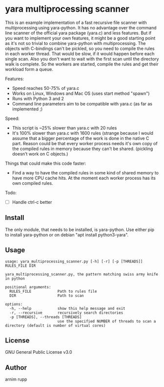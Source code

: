 # yara multiprocessing scanner

This is an example implementation of a fast recursive file scanner with multiprocessing using yara-python. It has no advantage over the command line scanner of the official yara package (yara.c) and less features. But if you want to implement your own features, it might be a good starting point as it's not so trivial to combine yara-python with multiprocessing. The objects with C-bindings can't be pickled, so you need to compile the rules in each worker thread. That would be slow, if it would happen before each single scan. Also you don't want to wait with the first scan until the directory walk is complete. So the workers are started, compile the rules and get their workload form a queue.

Features:
* Speed reaches 50-75% of yara.c
* Works on Linux, Windows and Mac OS (uses start method "spawn")
* Runs with Python 3 and 2
* Command line parameters aim to be compatible with yara.c (as far as implemented ;)

Speed:
- This script is ~25% slower than yara.c with 20 rules
- It's 100% slower than yara.c with 1600 rules (strange because I would assume that a bigger percentage of the work is done in the native C part. Reason could be that every worker process needs it's own copy of the compiled rules in memory because they can't be shared. (pickling doesn't work on C objects.)

Things that could make this code faster:
- Find a way to have the compiled rules in some kind of shared memory to have more CPU cache hits. At the moment each worker process has its own compiled rules.

Todo:
- [ ] Handle ctrl-c better

## Install

The only module, that needs to be installed, is yara-python. Use either pip to install yara-python or on debian "apt install python3-yara".

## Usage

```
usage: yara_multiprocessing_scanner.py [-h] [-r] [-p [THREADS]] RULES_FILE DIR

yara_multiprocessing_scanner.py, the pattern matching swiss army knife in python

positional arguments:
  RULES_FILE            Path to rules file
  DIR                   Path to scan

options:
  -h, --help            show this help message and exit
  -r, --recursive       recursively search directories
  -p [THREADS], --threads [THREADS]
                        use the specified NUMBER of threads to scan a directory (default is number of virtual cores)
```


## License
GNU General Public License v3.0

## Author

arnim rupp